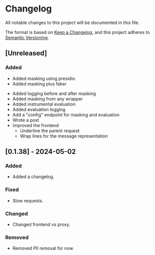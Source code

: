 # Changelog

All notable changes to this project will be documented in this file.

The format is based on [Keep a Changelog](https://keepachangelog.com/en/1.1.0/),
and this project adheres to [Semantic Versioning](https://semver.org/spec/v2.0.0.html).

## [Unreleased]

### Added

- Added masking using presidio
- Added masking plus faker
<!-- TODO -->
- Added logging before and after masking 
- Added masking from any wrapper
- Added instrumental evaluation
- Added evaluation logging
- Add a "config" endpoint for masking and evaluation
- Wrote a post
- Improved the frontend
  - Underline the parent request
  - Wrap lines for the message representation

## [0.1.38] - 2024-05-02

### Added

- Added a changelog.

### Fixed

- Slow requests.

### Changed

- Changed frontend vs proxy.

### Removed

- Removed PII removal for now.